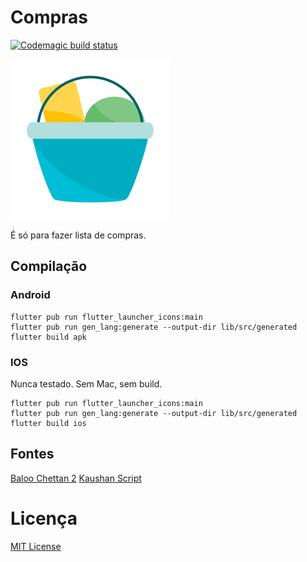 # Compras
[![Codemagic build status](https://api.codemagic.io/apps/60285b7d723629b11d05a8aa/60285b7d723629b11d05a8a9/status_badge.svg)](https://codemagic.io/apps/60285b7d723629b11d05a8aa/60285b7d723629b11d05a8a9/latest_build)

<img src="./res/images/logo_android.png" width="256pt" alt="Logo" />

É só para fazer lista de compras.

## Compilação

### Android

```
flutter pub run flutter_launcher_icons:main
flutter pub run gen_lang:generate --output-dir lib/src/generated
flutter build apk
```

### IOS

Nunca testado. Sem Mac, sem build.

```
flutter pub run flutter_launcher_icons:main
flutter pub run gen_lang:generate --output-dir lib/src/generated
flutter build ios
```

## Fontes

[Baloo Chettan 2](https://fonts.google.com/specimen/Baloo+Chettan+2)
[Kaushan Script](https://fonts.google.com/specimen/Kaushan+Script)

# Licença
[MIT License](./LICENSE)
